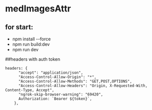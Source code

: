 # medImagesAttr

## for start:
 * npm install --force
 * npm run build:dev
 * npm run dev


##headers with auth token
```
headers: {
      "accept": "application/json",
      "Access-Control-Allow-Origin": "*",
      "Access-Control-Allow-Methods": "GET,POST,OPTIONS",
      "Access-Control-Allow-Headers": "Origin, X-Requested-With, Content-Type, Accept",
      "ngrok-skip-browser-warning": "69420", 
      Authorization: `Bearer ${token}`,
    },
```
